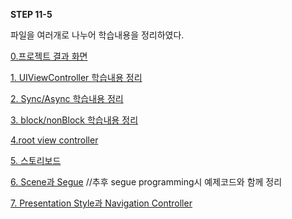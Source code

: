 **STEP 11-5**

파일을 여러개로 나누어 학습내용을 정리하였다. 

[0.프로젝트 결과 화면](./STEP_11-5_result.md)

[1. UIViewController  학습내용 정리](./STEP_11-5_viewController.md)

[2. Sync/Async 학습내용 정리](STEP_11-5_sync_Async.md)

[3. block/nonBlock 학습내용 정리](./STEP_11-5_block_nonblock.md)

[4.root view controller](./STEP_11-5_root_viewController.md)

[5. 스토리보드](./STEP_11-5_storyboard.md)

[6. Scene과 Segue]()	//추후 segue programming시 예제코드와 함께 정리

[7. Presentation Style과 Navigation Controller](./STEP_11-5_presentationStyle_NavigationController.md)


